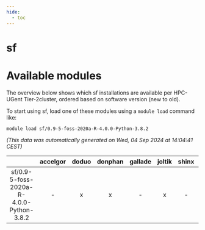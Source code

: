 ```yaml
---
hide:
  - toc
---
```


sf
==

# Available modules


The overview below shows which sf installations are available per HPC-UGent Tier-2cluster, ordered based on software version (new to old).

To start using sf, load one of these modules using a `module load` command like:

```shell
module load sf/0.9-5-foss-2020a-R-4.0.0-Python-3.8.2
```

*(This data was automatically generated on Wed, 04 Sep 2024 at 14:04:41 CEST)*  

| |accelgor|doduo|donphan|gallade|joltik|shinx|skitty|
| :---: | :---: | :---: | :---: | :---: | :---: | :---: | :---: |
|sf/0.9-5-foss-2020a-R-4.0.0-Python-3.8.2|-|x|x|-|x|-|x|
